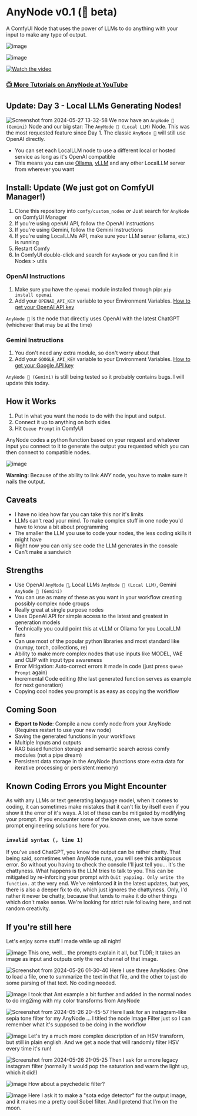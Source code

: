 # AnyNode v0.1 (🍄 beta)

A ComfyUI Node that uses the power of LLMs to do anything with your input to make any type of output.

![image](https://github.com/lks-ai/anynode/assets/163685473/43043c8f-24f6-4693-bc9e-43666cda78b3)

![image](https://github.com/lks-ai/anynode/assets/163685473/a0596d98-911e-4a93-b0f7-6f6a8782d49d)

[![Watch the video](https://img.youtube.com/vi/f52K5pkbZy8/maxresdefault.jpg)](https://youtu.be/f52K5pkbZy8)

### [📺 More Tutorials on AnyNode at YouTube](https://www.youtube.com/watch?v=f52K5pkbZy8&list=PL-EiB44NKrkcxJnR9MwD4hOSZOTlHn6Tr)

## Update: Day 3 - Local LLMs Generating Nodes!
![Screenshot from 2024-05-27 13-32-58](https://github.com/lks-ai/anynode/assets/163685473/70cb508e-b2af-470a-b777-1ddebe1cd59c)
We now have an `AnyNode 🍄 (Gemini)` Node and our big star: The `AnyNode 🍄 (Local LLM)` Node.
This was the most requested feature since Day 1. The classic `AnyNode 🍄` will still use OpenAI directly.
- You can set each LocalLLM node to use a different local or hosted service as long as it's OpenAI compatible
- This means you can use [Ollama](https://ollama.com/), [vLLM](https://github.com/vllm-project/) and any other LocalLLM server from wherever you want

## Install: Update (We just got on ComfyUI Manager!)

1. Clone this repository into `comfy/custom_nodes` *or* Just search for `AnyNode` on ComfyUI Manager
2. If you're using openAI API, follow the OpenAI instructions
3. If you're using Gemini, follow the Gemini Instructions
4. If you're using LocalLLMs API, make sure your LLM server (ollama, etc.) is running
5. Restart Comfy
6. In ComfyUI double-click and search for `AnyNode` or you can find it in Nodes > utils

### OpenAI Instructions
1. Make sure you have the `openai` module installed through pip: `pip install openai`
2. Add your `OPENAI_API_KEY` variable to your Environment Variables. [How to get your OpenAI API key](https://platform.openai.com/docs/quickstart)

`AnyNode 🍄` Is the node that directly uses OpenAI with the latest ChatGPT (whichever that may be at the time)

### Gemini Instructions
1. You don't need any extra module, so don't worry about that
2. Add your `GOOGLE_API_KEY` variable to your Environment Variables. [How to get your Google API key](https://aistudio.google.com/app/apikey)

`AnyNode 🍄 (Gemini)` is still being tested so it probably contains bugs. I will update this today.

## How it Works

1. Put in what you want the node to do with the input and output.
2. Connect it up to anything on both sides
3. Hit `Queue Prompt` in ComfyUI

AnyNode codes a python function based on your request and whatever input you connect to it to generate the output you requested which you can then connect to compatible nodes.

![image](https://github.com/lks-ai/anynode/assets/163685473/1245aa94-fa4d-4490-a3f4-5e8b9918ca28)

**Warning**: Because of the ability to link *ANY* node, you have to make sure it nails the output. 

## Caveats
- I have no idea how far you can take this nor it's limits
- LLMs can't read your mind. To make complex stuff in one node you'd have to know a bit about programming
- The smaller the LLM you use to code your nodes, the less coding skills it might have
- Right now you can only see code the LLM generates in the console
- Can't make a sandwich

## Strengths
- Use OpenAI `AnyNode 🍄`, Local LLMs `AnyNode 🍄 (Local LLM)`, Gemini `AnyNode 🍄 (Gemini)`
- You can use as many of these as you want in your workflow creating possibly complex node groups
- Really great at single purpose nodes
- Uses OpenAI API for simple access to the latest and greatest in generation models
- Technically you could point this at vLLM or Ollama for you LocalLLM fans
- Can use most of the popular python libraries and most standard like (numpy, torch, collections, re)
- Ability to make more complex nodes that use inputs like MODEL, VAE and CLIP with input type awareness
- Error Mitigation: Auto-correct errors it made in code (just press `Queue Prompt` again)
- Incremental Code editing (the last generated function serves as example for next generation)
- Copying cool nodes you prompt is as easy as copying the workflow

## Coming Soon
- **Export to Node**: Compile a new comfy node from your AnyNode (Requires restart to use your new node)
- Saving the generated functions in your workflows
- Multiple Inputs and outputs
- RAG based function storage and semantic search across comfy modules (not a pipe dream)
- Persistent data storage in the AnyNode (functions store extra data for iterative processing or persistent memory)

## Known Coding Errors you Might Encounter
As with any LLMs or text generating language model, when it comes to coding, it can sometimes make mistakes that it can't fix by itself even if you show it the error of it's ways. A lot of these can be mitigated by modifying your prompt. If you encounter some of the known ones, we have some prompt engineering solutions here for you.

### `invalid syntax (, line 1)`
If you've used ChatGPT, you know the output can be rather chatty. That being said, sometimes when AnyNode runs, you will see this ambiguous error. So without you having to check the console I'll just tell you... it's the chattyness. What happens is the LLM tries to talk to you.  This can be mitigated by re-inforcing your prompt with `Quit yapping. Only write the function.` at the very end.  We've reinforced it in the latest updates, but yes, there is also a deeper fix to do, which just ignores the chattyness. Only, I'd rather it never be chatty, because that tends to make it do other things which don't make sense. We're looking for strict rule following here, and not random creativity.

## If you're still here
Let's enjoy some stuff I made while up all night!

![image](https://github.com/lks-ai/anynode/assets/163685473/02801f5c-9f67-40f1-83a7-a93e6103d362)
This one, well... the prompts explain it all, but TLDR; It takes an image as input and outputs only the red channel of that image.

![Screenshot from 2024-05-26 01-30-40](https://github.com/lks-ai/anynode/assets/163685473/4cfe5b0b-d515-4f9d-9d86-eff1a08595ed)
Here I use three AnyNodes: One to load a file, one to summarize the text in that file, and the other to just do some parsing of that text. No coding needed.

![image](https://github.com/lks-ai/anynode/assets/163685473/4bc5c6c0-ca56-4f4c-88d5-5339b6d5ada1)
I took that Ant example a bit further and added in the normal nodes to do img2img with my color transforms from AnyNode

![Screenshot from 2024-05-26 20-45-57](https://github.com/lks-ai/anynode/assets/163685473/0e02ae11-7e46-4d50-8645-fe7a5d3c46c9)
Here I ask for an instagram-like sepia tone filter for my AnyNode ... I titled the node Image Filter just so I can remember what it's supposed to be doing in the workflow

![image](https://github.com/lks-ai/anynode/assets/163685473/b8879685-6a78-4314-a8e4-5d88d046621d)
Let's try a much more complex description of an HSV transform, but still in plain english. And we get a node that will randomly filter HSV every time it's run!


![Screenshot from 2024-05-26 21-05-25](https://github.com/lks-ai/anynode/assets/163685473/c00531c9-c93a-471a-bca0-bb62abea4943)
Then I ask for a more legacy instagram filter (normally it would pop the saturation and warm the light up, which it did!)

![image](https://github.com/lks-ai/anynode/assets/163685473/dda13811-7e0e-4d9e-ab7c-fd2ff3d594ba)
How about a psychedelic filter?

![image](https://github.com/lks-ai/anynode/assets/163685473/29db4cd9-db77-4931-a340-10755e0211fa)
Here I ask it to make a "sota edge detector" for the output image, and it makes me a pretty cool Sobel filter. And I pretend that I'm on the moon.
